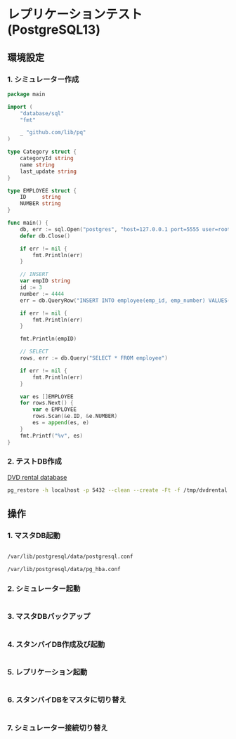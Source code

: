 # レプリケーションテスト(PostgreSQL13) #

## 環境設定 ##

### 1. シミュレーター作成 ###

~~~go
package main

import (
    "database/sql"
    "fmt"

    _ "github.com/lib/pq"
)

type Category struct {
    categoryId string
    name string
    last_update string
}

type EMPLOYEE struct {
    ID     string
    NUMBER string
}

func main() {
    db, err := sql.Open("postgres", "host=127.0.0.1 port=5555 user=root password=password dbname=testdb sslmode=disable")
    defer db.Close()

    if err != nil {
        fmt.Println(err)
    }

    // INSERT
    var empID string
    id := 3
    number := 4444
    err = db.QueryRow("INSERT INTO employee(emp_id, emp_number) VALUES($1,$2) RETURNING emp_id", id, number).Scan(&empID)

    if err != nil {
        fmt.Println(err)
    }

    fmt.Println(empID)

    // SELECT
    rows, err := db.Query("SELECT * FROM employee")

    if err != nil {
        fmt.Println(err)
    }

    var es []EMPLOYEE
    for rows.Next() {
        var e EMPLOYEE
        rows.Scan(&e.ID, &e.NUMBER)
        es = append(es, e)
    }
    fmt.Printf("%v", es)
}
~~~

### 2. テストDB作成 ###

[DVD rental database](https://www.postgresqltutorial.com/postgresql-sample-database/)

~~~bash
pg_restore -h localhost -p 5432 --clean --create -Ft -f /tmp/dvdrental.tar
~~~

## 操作 ##

### 1. マスタDB起動 ###

~~~bash

~~~

~~~txt
/var/lib/postgresql/data/postgresql.conf

/var/lib/postgresql/data/pg_hba.conf

~~~

### 2. シミュレーター起動 ###

~~~bash

~~~

### 3. マスタDBバックアップ ###

~~~bash

~~~

### 4. スタンバイDB作成及び起動 ###

~~~bash

~~~

### 5. レプリケーション起動 ###

~~~bash

~~~

### 6. スタンバイDBをマスタに切り替え ###

~~~bash

~~~

### 7. シミュレーター接続切り替え ###

~~~bash

~~~
